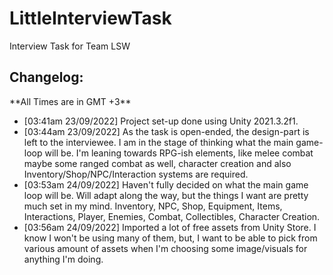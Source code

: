 # LittleInterviewTask
Interview Task for Team LSW

<h2>Changelog:</h2>
**All Times are in GMT +3**

- [03:41am 23/09/2022] Project set-up done using Unity 2021.3.2f1.
- [03:44am 23/09/2022] As the task is open-ended, the design-part is left to the interviewee. I am in the stage of thinking what the main game-loop will be. I'm leaning towards RPG-ish elements, like melee combat maybe some ranged combat as well, character creation and also Inventory/Shop/NPC/Interaction systems are required.
- [03:53am 24/09/2022] Haven't fully decided on what the main game loop will be. Will adapt along the way, but the things I want are pretty much set in my mind. Inventory, NPC, Shop, Equipment, Items, Interactions, Player, Enemies, Combat, Collectibles, Character Creation.
- [03:56am 24/09/2022] Imported a lot of free assets from Unity Store. I know I won't be using many of them, but, I want to be able to pick from various amount of assets when I'm choosing some image/visuals for anything I'm doing.
